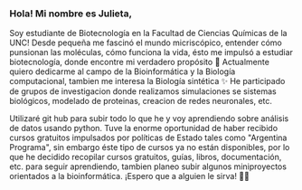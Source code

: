 ### Hola! Mi nombre es Julieta, 
Soy estudiante de Biotecnología en la Facultad de Ciencias Químicas de la UNC! Desde pequeña me fascinó el mundo micriscópico, entender cómo punsionan las moléculas, cómo funciona la vida, ésto me impulsó a estudiar biotecnología, donde encontre mi verdadero propósito 🌱
Actualmente quiero dedicarme al campo de la Bioinformática y la Biología computacional, tambien me interesa la Biología sintética ✨
He participado de grupos de investigacion donde realizamos simulaciones se sistemas biológicos, modelado de proteinas, creacion de redes neuronales, etc.

Utilizaré git hub para subir todo lo que he y voy aprendiendo sobre análisis de datos usando python. Tuve la enorme oportunidad de haber recibido cursos gratuitos impulsados por políticas de Estado tales como "Argentina Programa", sin embargo éste tipo de cursos ya no están disponibles, por lo que he decidido recopilar cursos gratuitos, guías, libros, documentación, etc. para seguir aprendiendo, tambien planeo subir algunos miniproyectos orientados a la bioinformática. ¡Espero que a alguien le sirva! 🥰💞



<!--
**JuliBayarri/JuliBayarri** is a ✨ _special_ ✨ repository because its `README.md` (this file) appears on your GitHub profile.

Here are some ideas to get you started:

- 🌱 I’m currently learning Python, some BigData analysis and Bioinfermatic
- 👯 I’m looking to collaborate on bioinformatics projects
- 📫 How to reach me: julieta.bayarri@mi.unc.edu.ar
- 😄 Pronouns: she/her
- ⚡ Fun fact: My native language is not English, I am from Argentina, I can understand English but I may not be as good at writing or speaking, I hope you can understand.
I am a Biotechnology student and I am learning programming and bioinformatics by myself.
-->
